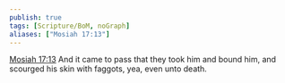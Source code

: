 ```yaml
---
publish: true
tags: [Scripture/BoM, noGraph]
aliases: ["Mosiah 17:13"]
---
```

[Mosiah 17:13](https://churchofjesuschrist.org/study/scriptures/bofm/mosiah/17?lang=eng&id=p13#p13) And it came to pass that they took him and bound him, and scourged his skin with faggots, yea, even unto death.
